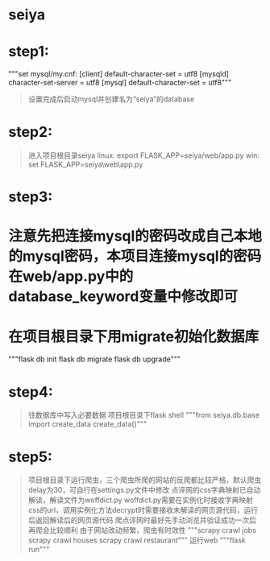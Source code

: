 # seiya

# step1:
"""set mysql/my.cnf:
[client]
default-character-set = utf8
[mysqld]
character-set-server = utf8
[mysql]
default-character-set = utf8"""
> 设置完成后启动mysql并创建名为“seiya”的database

# step2:
> 进入项目根目录seiya
>linux: export FLASK_APP=seiya/web/app.py
>win: set FLASK_APP=seiya\web\app.py

# step3:
# 注意先把连接mysql的密码改成自己本地的mysql密码，本项目连接mysql的密码在web/app.py中的database_keyword变量中修改即可
# 在项目根目录下用migrate初始化数据库
"""flask db init
flask db migrate
flask db upgrade"""

# step4:
> 往数据库中写入必要数据
> 项目根目录下flask shell
"""from seiya.db.base import create_data
create_data()"""

# step5:
> 项目根目录下运行爬虫，三个爬虫所爬的网站的反爬都比较严格，默认爬虫delay为30，可自行在settings.py文件中修改
> 点评网的css字典映射已自动解读，解读文件为woffdict.py
> woffdict.py需要在实例化时接收字典映射css的url，调用实例化方法decrypt时需要接收未解读的网页源代码，运行后返回解读后的网页源代码
> 爬点评网时最好先手动浏览并验证成功一次后再爬会比较顺利
> 由于网站改动频繁，爬虫有时效性
"""scrapy crawl jobs
scrapy crawl houses
scrapy crawl restaurant"""
> 运行web
"""flask run"""
